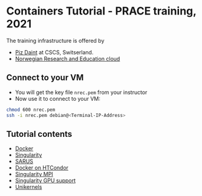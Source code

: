 
# Containers Tutorial - PRACE training, 2021

The training infrastructure is offered by 
* [Piz Daint](https://www.cscs.ch/computers/piz-daint/) at CSCS, Switserland.
* [Norwegian Research and Education cloud](https://www.nrec.no/)

Connect to your VM
--------------------
* You will get the key file ``nrec.pem`` from your instructor
* Now use it to connect to your VM:
```bash
chmod 600 nrec.pem 
ssh -i nrec.pem debian@<Terminal-IP-Address>
```
Tutorial contents
------------------
* [Docker](https://github.com/abdulrahmanazab/docker-training-neic/blob/research-bazaar-2020/docker.md)
* [Singularity](https://github.com/abdulrahmanazab/docker-training-neic/blob/research-bazaar-2020/singularity.md)
* [SARUS](https://github.com/abdulrahmanazab/docker-training-neic/blob/prace-training-2021/sarus.md)
* [Docker on HTCondor](https://github.com/abdulrahmanazab/docker-training-neic/blob/research-bazaar-2020/docker-htcondor.md)
* [Singularity MPI](https://github.com/abdulrahmanazab/docker-training-neic/blob/research-bazaar-2020/singularity-openmpi.md)
* [Singularity GPU support](https://github.com/abdulrahmanazab/docker-training-neic/blob/prace-training-2021/singularity-gpu.md)
* [Unikernels](https://github.com/abdulrahmanazab/docker-training-neic/blob/prace-training-2021/unikernels.md)
